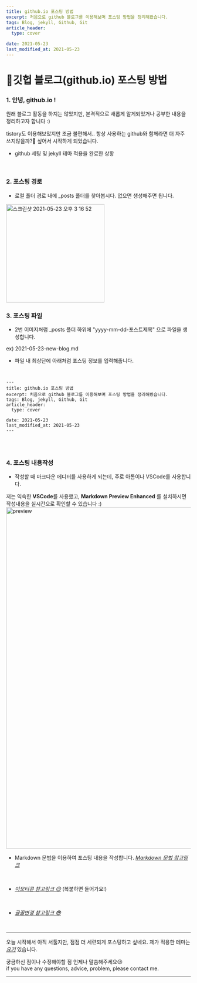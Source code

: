 ```yaml
---
title: github.io 포스팅 방법
excerpt: 처음으로 github 블로그를 이용해보며 포스팅 방법을 정리해봤습니다.
tags: Blog, jekyll, Github, Git
article_header:
  type: cover

date: 2021-05-23
last_modified_at: 2021-05-23
---
```


👻깃헙 블로그(github.io) 포스팅 방법
=============

### 1.  안녕, github.io !

원래 블로그 활동을 하지는 않았지만, 본격적으로 새롭게 알게되었거나 공부한 내용을 정리하고자 합니다 :)

tistory도 이용해보았지만 조금 불편해서.. 항상 사용하는 github와 함께라면 더 자주 쓰지않을까?🤔 싶어서 시작하게 되었습니다.
* github 세팅 및 jekyll 테마 적용을 완료한 상황


<br/>



### 2. 포스팅 경로
* 로컬 폴더 경로 내에 _posts 폴더를 찾아봅시다.
없으면 생성해주면 됩니다.

<img width="268" alt="스크린샷 2021-05-23 오후 3 16 52" src="https://user-images.githubusercontent.com/52614037/119250334-68c5f300-bbda-11eb-9af7-cf07e005b97f.png">



<br/>


### 3. 포스팅 파일
* 2번 이미지처럼 _posts 폴더 하위에 "yyyy-mm-dd-포스트제목" 으로 파일을 생성합니다.

ex) 2021-05-23-new-blog.md

* 파일 내 최상단에 아래처럼 포스팅 정보를 입력해줍니다.

<pre><code>

---
title: github.io 포스팅 방법
excerpt: 처음으로 github 블로그를 이용해보며 포스팅 방법을 정리해봤습니다.
tags: Blog, jekyll, Github, Git
article_header:
  type: cover

date: 2021-05-23
last_modified_at: 2021-05-23
---

</code></pre>


<br/>

### 4. 포스팅 내용작성
* 작성할 때 마크다운 에디터를 사용하게 되는데, 주로 아톰이나 VSCode를 사용합니다.

저는 익숙한 **VSCode**를 사용했고, **Markdown Preview Enhanced** 를 설치하시면 작성내용을 실시간으로 확인할 수 있습니다 :) 
<img width="931" alt="preview" src="https://user-images.githubusercontent.com/52614037/119250879-07a01e80-bbde-11eb-8034-d3d266eedea0.png">

* Markdown 문법을 이용하여 포스팅 내용을 작성합니다.
[*Markdown 문법 참고링크*](https://gist.github.com/ihoneymon/652be052a0727ad59601, "마크다운 문법 참고링크")
<br />

* [*이모티콘 참고링크 😊*](http://www.iemoji.com/, "마크다운 이모티콘") (복붙하면 들어가요!)
<br />

* [*글꼴변경 참고링크 😎*](https://hyeonjiwon.github.io/blog/%EA%B8%80%EA%BC%B4-%EB%B3%80%EA%B2%BD/, "글꼴변경 참고링크") 
<br />



<hr />

오늘 시작해서 아직 서툴지만, 점점 더 세련되게 포스팅하고 싶네요.
제가 적용한 테마는 [*요기*](https://github.com/kitian616/jekyll-TeXt-theme/, "현재 적용 된 테마") 있습니다.

궁금하신 점이나 수정해야할 점 언제나 말씀해주세요😉 <br/>
if you have any questions, advice, problem, please contact me.

<hr />

<br />

